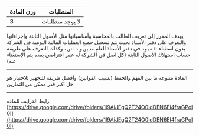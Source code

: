 | وزن المادة | المتطلبات       |
|------------|-----------------|
| 3          | لا يوجد متطلبات |

يهدف المقرر إلى تعريف الطالب بالمحاسبة وأساسياتها مثل الأصول الثابتة وإجراءاتها والتعرف على دفتر الأستاذ بحيث يتم تسجيل
جميع العمليات المالية اليومية في الشركة بدون استثناء `القيود` في دفتر الأستاذ العام `مدين` و `دائن` ، وكذلك التعرف على
طريقة حساب استهلاك الأصول الثابتة (كل اصل في الشركة له عمر افتراضي بعده يتم الإستغناء عنه)

---

المادة متنوعه ما بين الفهم والحفظ (بسبب القوانين) وأفضل طريقة للتجهيز للاختبار هو حل اكبر قدر ممكن من التمارين

---

رابط الدرايف للمادة
[https://drive.google.com/drive/folders/1I9AiJEgQ2T24O0idDEN6El4fraGPol0I](https://drive.google.com/drive/folders/1I9AiJEgQ2T24O0idDEN6El4fraGPol0I)

